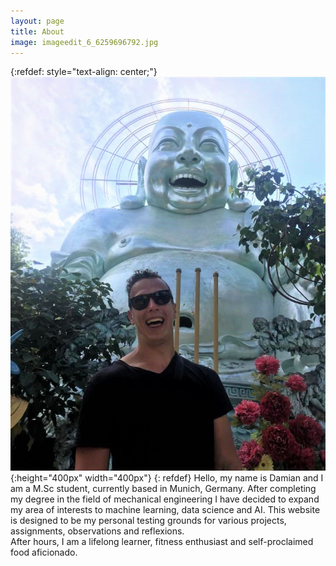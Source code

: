 ```yaml
---
layout: page
title: About
image: imageedit_6_6259696792.jpg
--- 
```

{:refdef: style="text-align: center;"}
![My Image](/assets/me_blog.jpg){:height="400px" width="400px"}
{: refdef}
Hello, my name is Damian and I am a M.Sc student, currently based in Munich, Germany. After completing my degree in the field of mechanical engineering I have decided to expand my area of interests to machine learning, data science and AI. 
This website is designed to be my personal testing grounds for various projects, assignments, observations and reflexions.   
After hours, I am a lifelong learner, fitness enthusiast and self-proclaimed food aficionado.
